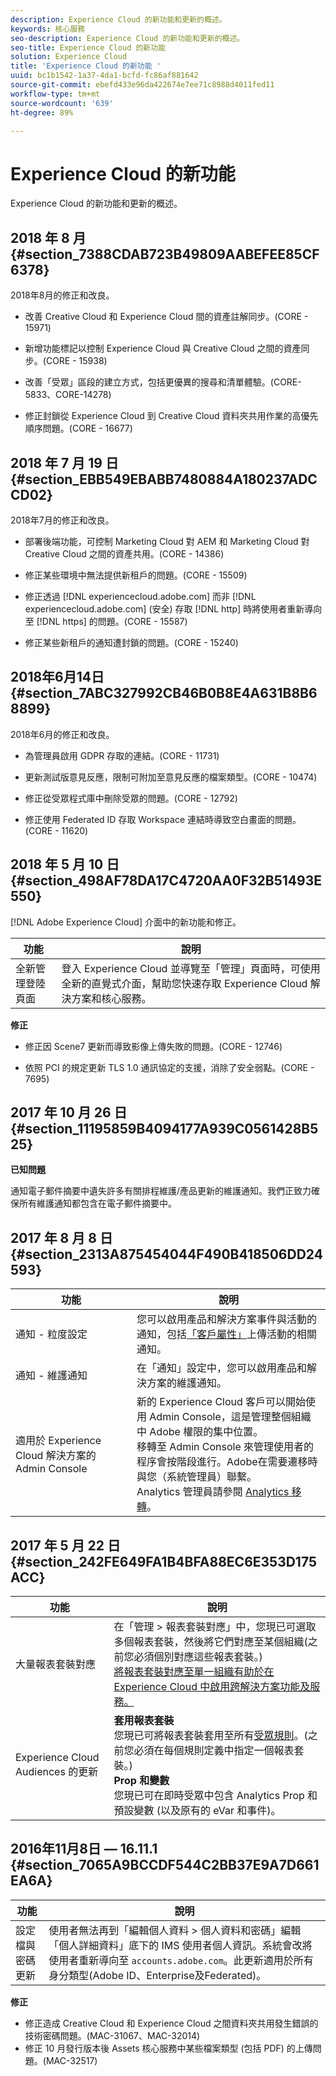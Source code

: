 ```yaml
---
description: Experience Cloud 的新功能和更新的概述。
keywords: 核心服務
seo-description: Experience Cloud 的新功能和更新的概述。
seo-title: Experience Cloud 的新功能
solution: Experience Cloud
title: 'Experience Cloud 的新功能 '
uuid: bc1b1542-1a37-4da1-bcfd-fc86af881642
source-git-commit: ebefd433e96da422674e7ee71c8988d4011fed11
workflow-type: tm+mt
source-wordcount: '639'
ht-degree: 89%

---
```



# Experience Cloud 的新功能

Experience Cloud 的新功能和更新的概述。

## 2018 年 8 月 {#section_7388CDAB723B49809AABEFEE85CF6378}

2018年8月的修正和改良。

* 改善 Creative Cloud 和 Experience Cloud 間的資產註解同步。(CORE - 15971)

* 新增功能標記以控制 Experience Cloud 與 Creative Cloud 之間的資產同步。(CORE - 15938)

* 改善「受眾」區段的建立方式，包括更優異的搜尋和清單體驗。(CORE-5833、CORE-14278)
* 修正封鎖從 Experience Cloud 到 Creative Cloud 資料夾共用作業的高優先順序問題。(CORE - 16677)


## 2018 年 7 月 19 日 {#section_EBB549EBABB7480884A180237ADCCD02}

2018年7月的修正和改良。

* 部署後端功能，可控制 Marketing Cloud 對 AEM 和 Marketing Cloud 對 Creative Cloud 之間的資產共用。(CORE - 14386)

* 修正某些環境中無法提供新租戶的問題。(CORE - 15509)

* 修正透過 [!DNL experiencecloud.adobe.com] 而非 [!DNL experiencecloud.adobe.com] (安全) 存取 [!DNL http] 時將使用者重新導向至 [!DNL https] 的問題。(CORE - 15587)

* 修正某些新租戶的通知遭封鎖的問題。(CORE - 15240)


## 2018年6月14日 {#section_7ABC327992CB46B0B8E4A631B8B68899}

2018年6月的修正和改良。

* 為管理員啟用 GDPR 存取的連結。(CORE - 11731)

* 更新測試版意見反應，限制可附加至意見反應的檔案類型。(CORE - 10474)

* 修正從受眾程式庫中刪除受眾的問題。(CORE - 12792)

* 修正使用 Federated ID 存取 Workspace 連結時導致空白畫面的問題。(CORE - 11620)


## 2018 年 5 月 10 日 {#section_498AF78DA17C4720AA0F32B51493E550}

[!DNL Adobe Experience Cloud] 介面中的新功能和修正。

| 功能 | 說明 |
|--- |--- |
| 全新管理登陸頁面 | 登入 Experience Cloud 並導覽至「管理」頁面時，可使用全新的直覺式介面，幫助您快速存取 Experience Cloud 解決方案和核心服務。 |

**修正**

* 修正因 Scene7 更新而導致影像上傳失敗的問題。(CORE - 12746)

* 依照 PCI 的規定更新 TLS 1.0 通訊協定的支援，消除了安全弱點。(CORE - 7695)


## 2017 年 10 月 26 日 {#section_11195859B4094177A939C0561428B525}

**已知問題**

通知電子郵件摘要中遺失許多有關排程維護/產品更新的維護通知。我們正致力確保所有維護通知都包含在電子郵件摘要中。

## 2017 年 8 月 8 日 {#section_2313A875454044F490B418506DD24593}

| 功能 | 說明 |
|--- |--- |
| 通知 - 粒度設定 | 您可以啟用產品和解決方案事件與活動的通知，包括[「客戶屬性」](attributes.md)上傳活動的相關通知。        |
| 通知 - 維護通知 | 在「通知」設定中，您可以啟用產品和解決方案的維護通知。 |
| 適用於 Experience Cloud 解決方案的 Admin Console | 新的 Experience Cloud 客戶可以開始使用 Admin Console，這是管理整個組織中 Adobe 權限的集中位置。<br>移轉至 Admin Console 來管理使用者的程序會按階段進行。Adobe在需要遷移時與您（系統管理員）聯繫。<br>Analytics 管理員請參閱 [Analytics 移轉](https://experienceleague.adobe.com/docs/analytics/admin/user-product-management/user-management/migrate-users/c-migration-tool.html?lang=en)。 |

## 2017 年 5 月 22 日 {#section_242FE649FA1B4BFA88EC6E353D175ACC}

| 功能 | 說明 |
|--- |--- |
| 大量報表套裝對應 | 在「管理 > 報表套裝對應」中，您現已可選取多個報表套裝，然後將它們對應至某個組織(之前您必須個別對應這些報表套裝。)<br>[將報表套裝對應至單一組織有助於在 Experience Cloud 中啟用跨解決方案功能及服務。](core-services.md) |
| Experience Cloud Audiences 的更新 | **套用報表套裝**<br>&#x200B;您現已可將報表套裝套用至所有[受眾規則](t-audience-create.md)。(之前您必須在每個規則定義中指定一個報表套裝。)<br>**Prop 和變數**<br>&#x200B;您現已可在即時受眾中包含 Analytics Prop 和預設變數 (以及原有的 eVar 和事件)。 |

## 2016年11月8日 — 16.11.1 {#section_7065A9BCCDF544C2BB37E9A7D661EA6A}

| 功能 | 說明 |
|--- |--- |
| 設定檔與密碼更新 | 使用者無法再到「編輯個人資料 > 個人資料和密碼」編輯「個人詳細資料」底下的 IMS 使用者個人資訊。系統會改將使用者重新導向至 `accounts.adobe.com`。此更新適用於所有身分類型(Adobe ID、Enterprise及Federated)。 |

**修正**

* 修正造成 Creative Cloud 和 Experience Cloud 之間資料夾共用發生錯誤的技術密碼問題。(MAC-31067、MAC-32014)
* 修正 10 月發行版本後 Assets 核心服務中某些檔案類型 (包括 PDF) 的上傳問題。(MAC-32517)

